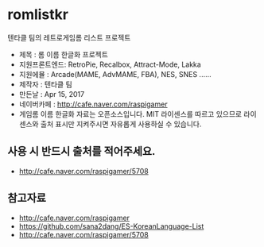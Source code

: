 # romlistkr
텐타클 팀의 레트로게임롬 리스트 프로젝트

* 제목         : 롬 이름 한글화 프로젝트
* 지원프론트엔드: RetroPie, Recalbox, Attract-Mode, Lakka
* 지원에뮬     : Arcade(MAME, AdvMAME, FBA), NES, SNES ......
* 제작자       : 텐타클 팀
* 만든날       : Apr 15, 2017
* 네이버카페   : http://cafe.naver.com/raspigamer
* 게임롬 이름 한글화 자료는 오픈소스입니다. MIT 라이센스를 따르고 있으므로 라이센스와 출처 표시만 지켜주시면 자유롭게 사용하실 수 있습니다.

## 사용 시 반드시 출처를 적어주세요.
* http://cafe.naver.com/raspigamer/5708

## 참고자료
* http://cafe.naver.com/raspigamer
* https://github.com/sana2dang/ES-KoreanLanguage-List
* http://cafe.naver.com/raspigamer/5708

